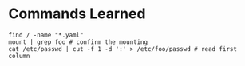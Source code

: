 # Commands Learned

```
find / -name "*.yaml"
mount | grep foo # confirm the mounting
cat /etc/passwd | cut -f 1 -d ':' > /etc/foo/passwd # read first column
```
